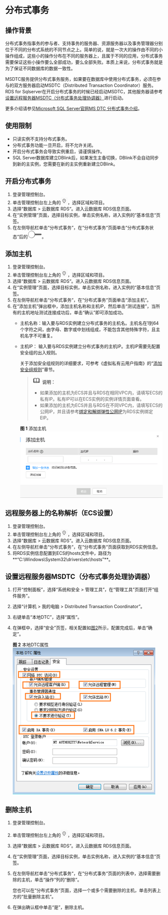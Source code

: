 # 分布式事务<a name="rds_sqlserver_01_0001"></a>

## 操作背景<a name="section54601448173815"></a>

分布式事务指事务的参与者、支持事务的服务器、资源服务器以及事务管理器分别位于不同的分布式系统的不同节点之上。简单的说，就是一次大的操作由不同的小操作组成，这些小的操作分布在不同的服务器上，且属于不同的应用，分布式事务需要保证这些小操作要么全部成功，要么全部失败。本质上来说，分布式事务就是为了保证不同数据库的数据一致性。

MSDTC服务提供分布式事务服务，如果要在数据库中使用分布式事务，必须在参与的双方服务器启动MSDTC（Distributed Transaction Coordinator）服务。RDS for Sqlserver在开启分布式事务的时候已经启动MSDTC，其他服务器请参考[设置远程服务器MSDTC（分布式事务处理协调器）](#section1923413545597)进行启动。

更多介绍请参见[Microsoft SQL Server官网MS DTC 分布式事务介绍](https://docs.microsoft.com/zh-cn/previous-versions/sql/sql-server-2008/ms190799(v=sql.100))。

## 使用限制<a name="section6764174615"></a>

-   只读实例不支持分布式事务。
-   分布式事务功能一旦开启，将不允许关闭。
-   开启分布式事务会导致实例重启，请谨慎操作。
-   SQL Server数据库建立DBlink后，如果发生主备切换，DBlink不会自动同步到新的主实例，您需要在新的主实例重新建立DBlink。

## 开启分布式事务<a name="section139571341125218"></a>

1.  登录管理控制台。
2.  单击管理控制台左上角的![](figures/Region灰色图标.png)，选择区域和项目。
3.  选择“数据库  \>  云数据库 RDS“。进入云数据库 RDS信息页面。
4.  在“实例管理”页面，选择目标实例，单击实例名称，进入实例的“基本信息“页签。
5.  在左侧导航栏单击“分布式事务“，在“分布式事务“页面单击“分布式事务状态“后的![](figures/关闭按钮.png)。

## 添加主机<a name="section18641181010407"></a>

1.  登录管理控制台。
2.  单击管理控制台左上角的![](figures/Region灰色图标.png)，选择区域和项目。
3.  选择“数据库  \>  云数据库 RDS“。进入云数据库 RDS信息页面。
4.  在“实例管理”页面，选择目标实例，单击实例名称，进入实例的“基本信息“页签。
5.  在左侧导航栏单击“分布式事务“，在“分布式事务“页面单击“添加主机“。
6.  在“添加主机”弹出框中，添加主机名称和主机IP，然后单击“测试连接”，当所有的主机地址测试连接成功后，单击“确认”即可添加成功。
    -   主机名称：输入要与RDS实例建立分布式事务的主机名。主机名在1到64个字符之间，由字母、数字或中划线组成，不能包含其他特殊字符，且主机名字不可重复。
    -   主机IP：  输入要与RDS实例建立分布式事务的主机IP。主机IP需要先配置安全组的出入规则。

        关于添加安全组规则的详细要求，可参考《虚拟私有云用户指南》的“[添加安全组规则](https://support.huaweicloud.com/usermanual-vpc/zh-cn_topic_0030969470.html)”章节。

        >![](public_sys-resources/icon-note.gif) **说明：**   
        >-   如果添加的主机为ECS并且与RDS在相同VPC内，请填写ECS的私有IP。私有IP可以在ECS实例的实例详情页面查看。  
        >-   如果添加的主机为ECS并且与RDS在不同VPC内，请填写ECS的公网IP，并且请参考[绑定和解绑弹性公网IP](绑定和解绑弹性公网IP（SQL-Server）.md)为RDS实例绑定EIP。  

        **图 1**  添加主机<a name="fig19418757942"></a>  
        ![](figures/添加主机.png "添加主机")



## 远程服务器上的名称解析（ECS设置）<a name="section1592310510438"></a>

1.  登录管理控制台。
2.  单击管理控制台左上角的![](figures/Region灰色图标.png)，选择区域和项目。
3.  选择“数据库  \>  云数据库 RDS“。进入云数据库 RDS信息页面。
4.  在左侧导航栏单击“分布式事务“，在“分布式事务“页面获取到RDS实例信息。
5.  将RDS实例信息配置到ECS的hosts文件中，路径为**“C:\\Windows\\System32\\drivers\\etc\\hosts”**。

## 设置远程服务器MSDTC（分布式事务处理协调器）<a name="section1923413545597"></a>

1.  打开“控制面板”，选择“系统和安全 \> 管理工具”，在“管理工具”页面打开“组件服务”。
2.  选择“计算机 \> 我的电脑 \> Distributed Transaction Coordinator”。
3.  右键单击“本地DTC”，选择“属性”。
4.  在弹框中，选择“安全”页签，相关配置如[图2](#fig569033416215)所示，配置完成后，单击“确定”。

    **图 2**  本地DTC属性<a name="fig569033416215"></a>  
    ![](figures/本地DTC属性.png "本地DTC属性")


## 删除主机<a name="section1099104116544"></a>

1.  登录管理控制台。
2.  单击管理控制台左上角的![](figures/Region灰色图标.png)，选择区域和项目。
3.  选择“数据库  \>  云数据库 RDS“。进入云数据库 RDS信息页面。
4.  在“实例管理”页面，选择目标实例，单击实例名称，进入实例的“基本信息“页签。
5.  在左侧导航栏单击“分布式事务“，在“分布式事务“页面的列表中，选择需要删除的主机，单击“操作“列的“删除”。

    您也可以在“分布式事务“页面，选择一个或多个需要删除的主机，单击列表上方的“批量删除主机“。

6.  在弹出确认框中单击“是”，删除主机。

